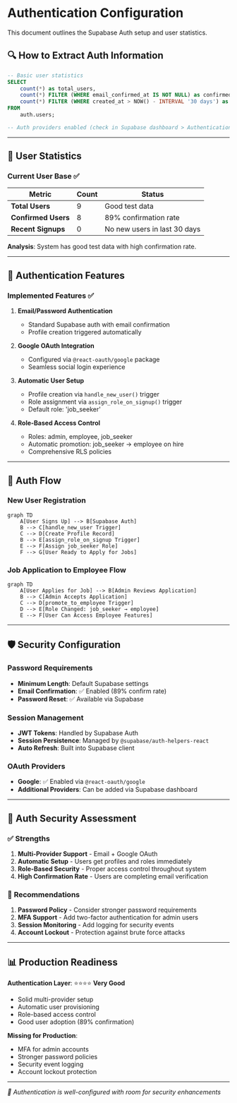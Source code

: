 # Authentication Configuration

This document outlines the Supabase Auth setup and user statistics.

## 🔍 How to Extract Auth Information

```sql
-- Basic user statistics
SELECT
    count(*) as total_users,
    count(*) FILTER (WHERE email_confirmed_at IS NOT NULL) as confirmed_users,
    count(*) FILTER (WHERE created_at > NOW() - INTERVAL '30 days') as recent_signups
FROM
    auth.users;

-- Auth providers enabled (check in Supabase dashboard > Authentication > Providers)
```

---

## 👥 User Statistics

### Current User Base ✅

| Metric              | Count | Status                       |
| ------------------- | ----- | ---------------------------- |
| **Total Users**     | 9     | Good test data               |
| **Confirmed Users** | 8     | 89% confirmation rate        |
| **Recent Signups**  | 0     | No new users in last 30 days |

**Analysis**: System has good test data with high confirmation rate.

---

## 🔐 Authentication Features

### Implemented Features ✅

1. **Email/Password Authentication**

   - Standard Supabase auth with email confirmation
   - Profile creation triggered automatically

2. **Google OAuth Integration**

   - Configured via `@react-oauth/google` package
   - Seamless social login experience

3. **Automatic User Setup**

   - Profile creation via `handle_new_user()` trigger
   - Role assignment via `assign_role_on_signup()` trigger
   - Default role: 'job_seeker'

4. **Role-Based Access Control**
   - Roles: admin, employee, job_seeker
   - Automatic promotion: job_seeker → employee on hire
   - Comprehensive RLS policies

---

## 🔧 Auth Flow

### New User Registration

```mermaid
graph TD
    A[User Signs Up] --> B[Supabase Auth]
    B --> C[handle_new_user Trigger]
    C --> D[Create Profile Record]
    B --> E[assign_role_on_signup Trigger]
    E --> F[Assign job_seeker Role]
    F --> G[User Ready to Apply for Jobs]
```

### Job Application to Employee Flow

```mermaid
graph TD
    A[User Applies for Job] --> B[Admin Reviews Application]
    B --> C[Admin Accepts Application]
    C --> D[promote_to_employee Trigger]
    D --> E[Role Changed: job_seeker → employee]
    E --> F[User Can Access Employee Features]
```

---

## 🛡️ Security Configuration

### Password Requirements

- **Minimum Length**: Default Supabase settings
- **Email Confirmation**: ✅ Enabled (89% confirm rate)
- **Password Reset**: ✅ Available via Supabase

### Session Management

- **JWT Tokens**: Handled by Supabase Auth
- **Session Persistence**: Managed by `@supabase/auth-helpers-react`
- **Auto Refresh**: Built into Supabase client

### OAuth Providers

- **Google**: ✅ Enabled via `@react-oauth/google`
- **Additional Providers**: Can be added via Supabase dashboard

---

## 🎯 Auth Security Assessment

### ✅ **Strengths**

1. **Multi-Provider Support** - Email + Google OAuth
2. **Automatic Setup** - Users get profiles and roles immediately
3. **Role-Based Security** - Proper access control throughout system
4. **High Confirmation Rate** - Users are completing email verification

### 🔧 **Recommendations**

1. **Password Policy** - Consider stronger password requirements
2. **MFA Support** - Add two-factor authentication for admin users
3. **Session Monitoring** - Add logging for security events
4. **Account Lockout** - Protection against brute force attacks

---

## 📊 Production Readiness

**Authentication Layer**: ⭐⭐⭐⭐ **Very Good**

- Solid multi-provider setup
- Automatic user provisioning
- Role-based access control
- Good user adoption (89% confirmation)

**Missing for Production**:

- MFA for admin accounts
- Stronger password policies
- Security event logging
- Account lockout protection

---

_📝 Authentication is well-configured with room for security enhancements_
